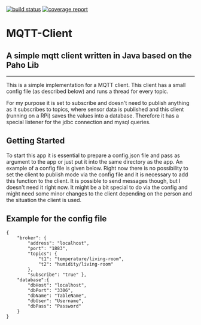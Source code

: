[![build status](https://gitlab.com/hadesrofl/mqtt-client/badges/master/build.svg)](https://gitlab.com/hadesrofl/mqtt-client/commits/master)
[![coverage report](https://gitlab.com/hadesrofl/mqtt-client/badges/master/coverage.svg)](https://gitlab.com/hadesrofl/mqtt-client/commits/master)

# MQTT-Client
## A simple mqtt client written in Java based on the Paho Lib
-------------------------------------------------------------

This is a simple implementation for a MQTT client. This client has a small config file (as described below) and runs a thread for every topic. 

For my purpose it is set to subscribe and doesn't need to publish anything as it subscribes to topics, 
where sensor data is published and this client (running on a RPi) saves the values into a database. 
Therefore it has a special listener for the jdbc connection and mysql queries.

## Getting Started

To start this app it is essential to prepare a config.json file and pass as argument to the app or just put it into the same directory as the app. 
An example of a config file is given below. Right now there is no possibility to set the client to publish mode via the config file and 
it is necessary to add this function to the client. It is possible to send messages though, but I doesn't need it right now. 
It might be a bit special to do via the config and might need some minor changes to the client depending on the person and the situation the client is used.

## Example for the config file

```
{	
    "broker": {		
        "address": "localhost",		
        "port": "1883",		
        "topics": {			
            "t1": "temperature/living-room",			
            "t2": "humidity/living-room"		
        },
        "subscribe": "true"	},	
    "database":{		
        "dbHost": "localhost",		
        "dbPort": "3306",		
        "dbName": "TableName",		
        "dbUser": "Username",		
        "dbPass": "Password"	
    }
}
```